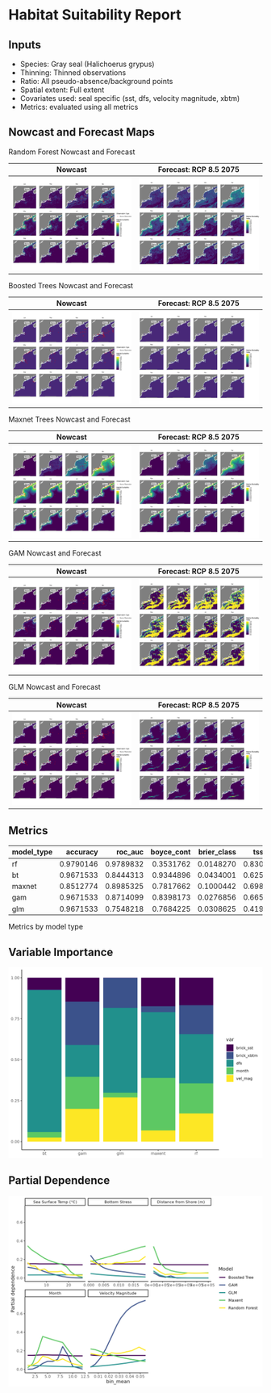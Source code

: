Habitat Suitability Report
================

## Inputs

- Species: Gray seal (Halichoerus grypus)
- Thinning: Thinned observations
- Ratio: All pseudo-absence/background points
- Spatial extent: Full extent
- Covariates used: seal specific (sst, dfs, velocity magnitude, xbtm)
- Metrics: evaluated using all metrics

## Nowcast and Forecast Maps

Random Forest Nowcast and Forecast

| Nowcast | Forecast: RCP 8.5 2075 |
|:--:|:--:|
| ![](../../../../tidy_reports/versions/c12/000200/c12.000200.01_12_rf_compiled_casts.png) | ![](../../../../tidy_reports/versions/c12/000204/c12.000204.01_12_rf_compiled_casts.png) |

Boosted Trees Nowcast and Forecast

| Nowcast | Forecast: RCP 8.5 2075 |
|:--:|:--:|
| ![](../../../../tidy_reports/versions/c12/000200/c12.000200.01_12_bt_compiled_casts.png) | ![](../../../../tidy_reports/versions/c12/000204/c12.000204.01_12_bt_compiled_casts.png) |

Maxnet Trees Nowcast and Forecast

| Nowcast | Forecast: RCP 8.5 2075 |
|:--:|:--:|
| ![](../../../../tidy_reports/versions/c12/000200/c12.000200.01_12_maxent_compiled_casts.png) | ![](../../../../tidy_reports/versions/c12/000204/c12.000204.01_12_maxent_compiled_casts.png) |

GAM Nowcast and Forecast

| Nowcast | Forecast: RCP 8.5 2075 |
|:--:|:--:|
| ![](../../../../tidy_reports/versions/c12/000200/c12.000200.01_12_gam_compiled_casts.png) | ![](../../../../tidy_reports/versions/c12/000204/c12.000204.01_12_gam_compiled_casts.png) |

GLM Nowcast and Forecast

| Nowcast | Forecast: RCP 8.5 2075 |
|:--:|:--:|
| ![](../../../../tidy_reports/versions/c12/000200/c12.000200.01_12_glm_compiled_casts.png) | ![](../../../../tidy_reports/versions/c12/000204/c12.000204.01_12_glm_compiled_casts.png) |

## Metrics

| model_type |  accuracy |   roc_auc | boyce_cont | brier_class |   tss_max |
|:-----------|----------:|----------:|-----------:|------------:|----------:|
| rf         | 0.9790146 | 0.9789832 |  0.3531762 |   0.0148270 | 0.8305031 |
| bt         | 0.9671533 | 0.8444313 |  0.9344896 |   0.0434001 | 0.6251572 |
| maxnet     | 0.8512774 | 0.8985325 |  0.7817662 |   0.1000442 | 0.6987421 |
| gam        | 0.9671533 | 0.8714099 |  0.8398173 |   0.0276856 | 0.6659329 |
| glm        | 0.9671533 | 0.7548218 |  0.7684225 |   0.0308625 | 0.4191824 |

Metrics by model type

## Variable Importance

![](m12.00020_tidy_compiled_files/figure-gfm/variable_importance-1.png)

## Partial Dependence

![](m12.00020_tidy_compiled_files/figure-gfm/partial_dependence-1.png)
